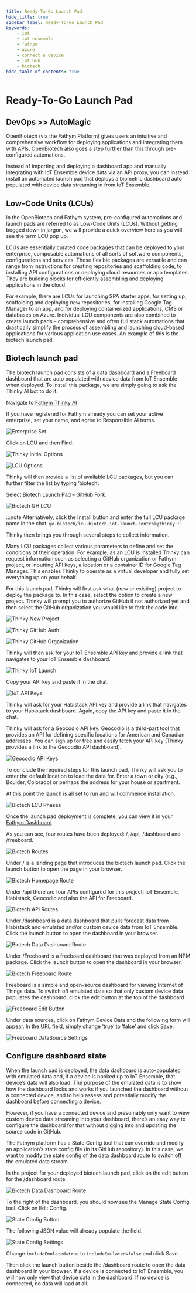 ```yaml
---
title: Ready-To-Go Launch Pad 
hide_title: true
sidebar_label: Ready-To-Go Launch Pad 
keywords:
    - iot
    - iot ensemble
    - fathym
    - azure
    - connect a device
    - iot hub
    - biotech
hide_table_of_contents: true
---
```


# Ready-To-Go Launch Pad

## DevOps >> AutoMagic

OpenBiotech (via the Fathym Platform) gives users an intuitive and comprehensive workflow for deploying applications and integrating them with APIs. OpenBiotech also goes a step further than this through pre-configured automations. 

Instead of importing and deploying a dashboard app and manually integrating with IoT Ensemble device data via an API proxy, you can instead install an automated launch pad that deploys a biometric dashboard auto populated with device data streaming in from IoT Ensemble. 

## Low-Code Units (LCUs) 

In the OpenBiotech and Fathym system, pre-configured automations and launch pads are referred to as Low-Code Units (LCUs). Without getting bogged down in jargon, we will provide a quick overview here as you will see the term LCU pop up. 

LCUs are essentially curated code packages that can be deployed to your enterprise, composable automations of all sorts of software components, configurations and services. These flexible packages are versatile and can range from instructions for creating repositories and scaffolding code, to installing API configurations or deploying cloud resources or app templates. They are building blocks for efficiently assembling and deploying applications in the cloud. 

For example, there are LCUs for launching SPA starter apps, for setting up, scaffolding and deploying new repositories, for installing Google Tag Manager to an app, and for deploying containerized applications, CMS or databases on Azure. Individual LCU components are also combined to create launch pads – comprehensive and often full stack automations that drastically simplify the process of assembling and launching cloud-based applications for various application use cases. An example of this is the biotech launch pad. 

## Biotech launch pad 

The biotech launch pad consists of a data dashboard and a Freeboard dashboard that are auto populated with device data from IoT Ensemble when deployed. To install this package, we are simply going to ask the Thinky AI bot to do it.  

Navigate to [Fathym Thinky AI](https://www.fathym.com/thinky)

If you have registered for Fathym already you can set your active enterprise, set your name, and agree to Responsible AI terms. 

![Enterprise Set](https://www.fathym.com/iot/img/screenshots/thinky_active_ent_set.png)

Click on LCU and then Find. 

![Thinky Initial Options](https://www.fathym.com/iot/img/screenshots/thinky_initial_assist_card.png)

![LCU Options](https://www.fathym.com/iot/img/screenshots/thinky_lcu_options.png)

Thinky will then provide a list of available LCU packages, but you can further filter the list by typing ‘biotech’. 

Select Biotech Launch Pad – GitHub Fork. 

![Biotech GH LCU](https://www.fathym.com/iot/img/screenshots/thinky_biotech_gh_lcucard.png)

:::note
Alternatively, click the Install button and enter the full LCU package name in the chat: ```@o-biotech/lcu-biotech-iot-launch-control@thinky```
:::

Thinky then brings you through several steps to collect information. 

Many LCU packages collect various parameters to define and set the conditions of their operation. For example, as an LCU is installed Thinky can request information such as selecting a GitHub organization or Fathym project, or inputting API keys, a location or a container ID for Google Tag Manager. This enables Thinky to operate as a virtual developer and fully set everything up on your behalf. 

For this launch pad, Thinky will first ask what (new or existing) project to deploy the package to. In this case, select the option to create a new project. Thinky will prompt you to authorize GitHub if not authorized yet and then select the GitHub organization you would like to fork the code into.

![Thinky New Project](https://www.fathym.com/iot/img/screenshots/thinky_create_new_project.png)

![Thinky GitHub Auth](https://www.fathym.com/iot/img/screenshots/thinky_gh_auth.png)

![Thinky GitHub Organization](https://www.fathym.com/iot/img/screenshots/thinky_gh_org_selection.png)

Thinky will then ask for your IoT Ensemble API key and provide a link that navigates to your IoT Ensemble dashboard. 

![Thinky IoT Launch](https://www.fathym.com/iot/img/screenshots/thinky_iot_api_card.png)

Copy your API key and paste it in the chat. 

![IoT API Keys](https://www.fathym.com/iot/img/screenshots/iot_api_keys.png)

Thinky will ask for your Habistack API key and provide a link that navigates to your Habistack dashboard. Again, copy the API key and paste it in the chat.  

Thinky will ask for a Geocodio API key. Geocodio is a third-part tool that provides an API for defining specific locations for American and Canadian addresses. You can sign up for free and easily fetch your API key (Thinky provides a link to the Geocodio API dashboard).  

![Geocodio API Keys](https://www.fathym.com/iot/img/screenshots/geocodio_api_keys.png)

To conclude the required steps for this launch pad, Thinky will ask you to enter the default location to load the data for. Enter a town or city (e.g., Boulder, Colorado) or perhaps the address for your house or apartment. 

At this point the launch is all set to run and will commence installation.  

![Biotech LCU Phases](https://www.fathym.com/iot/img/screenshots/thinky_biotech_gh_phases.png)

Once the launch pad deployment is complete, you can view it in your [Fathym Dashboard](https://www.fathym.com/dashboard/) 

As you can see, four routes have been deployed: /, /api, /dashboard and /freeboard.

![Biotech Routes](https://www.fathym.com/iot/img/screenshots/biotech_routes_configured.png)

Under / is a landing page that introduces the biotech launch pad. Click the launch button to open the page in your browser.

![Biotech Homepage Route](https://www.fathym.com/iot/img/screenshots/biotech_homepage_route.png)

Under /api there are four APIs configured for this project: IoT Ensemble, Habistack, Geocodio and also the API for Freeboard.   

![Biotech API Routes](https://www.fathym.com/iot/img/screenshots/biotech_api_routes.png)

Under /dashboard is a data dashboard that pulls forecast data from Habistack and emulated and/or custom device data from IoT Ensemble. Click the launch button to open the dashboard in your browser. 

![Biotech Data Dashboard Route](https://www.fathym.com/iot/img/screenshots/biotech_data_dashboard_route.png)

Under /Freeboard is a freeboard dashboard that was deployed from an NPM package. Click the launch button to open the dashboard in your browser.  

![Biotech Freeboard Route](https://www.fathym.com/iot/img/screenshots/biotech_freeboard_route.png)

Freeboard is a simple and open-source dashboard for viewing Internet of Things data. To switch off emulated data so that only custom device data populates the dashboard, click the edit button at the top of the dashboard. 

![Freeboard Edit Button](https://www.fathym.com/iot/img/screenshots/freeboard_edit_button.png)

Under data sources, click on Fathym Device Data and the following form will appear. In the URL field, simply change ‘true’ to ‘false’ and click Save. 

![Freeboard DataSource Settings](https://www.fathym.com/iot/img/screenshots/freeboard_datasource_settings.png)

## Configure dashboard state 

When the launch pad is deployed, the data dashboard is auto-populated with emulated data and, if a device is hooked up to IoT Ensemble, that device’s data will also load. The purpose of the emulated data is to show how the dashboard looks and works if you launched the dashboard without a connected device, and to help assess and potentially modify the dashboard before connecting a device. 

However, if you have a connected device and presumably only want to view custom device data streaming into your dashboard, there’s an easy way to configure the dashboard for that without digging into and updating the source code in GitHub.  

The Fathym platform has a State Config tool that can override and modify an application’s state config file (in its GitHub repository). In this case, we want to modify the state config of the data dashboard route to switch off the emulated data stream.  

In the project for your deployed biotech launch pad, click on the edit button for the /dashboard route. 

![Biotech Data Dashboard Route](https://www.fathym.com/iot/img/screenshots/biotech_data_dashboard_route.png)

To the right of the dashboard, you should now see the Manage State Config tool. Click on Edit Config. 

![State Config Button](https://www.fathym.com/iot/img/screenshots/manage_state_config_button.png)

The following JSON value will already populate the field. 

![State Config Settings](https://www.fathym.com/iot/img/screenshots/state_config_settings.png)

Change ```includeEmulated=true``` to ```includeEmulated=false``` and click Save.  

Then click the launch button beside the /dashboard route to open the data dashboard in your browser. If a device is connected to IoT Ensemble, you will now only view that device data in the dashboard. If no device is connected, no data will load at all. 
